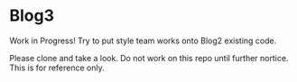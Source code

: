 # Blog3
Work in Progress!
Try to put style team works onto Blog2 existing code.

Please clone and take a look. 
Do not work on this repo until further nortice.
This is for reference only.
